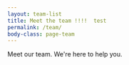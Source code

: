 ```yaml
---
layout: team-list
title: Meet the team !!!!  test
permalink: /team/
body-class: page-team
---
```


Meet our team. We're here to help you.
